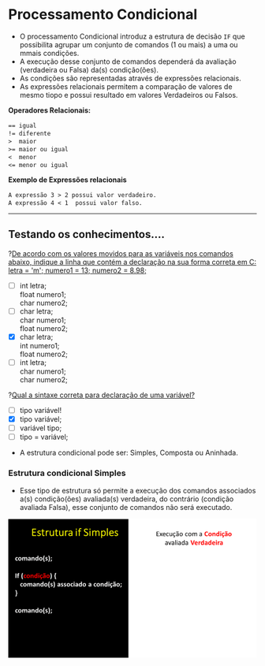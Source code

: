 # Processamento Condicional
+ O processamento Condicional introduz a estrutura de decisão ```IF``` que possibilita agrupar um conjunto de comandos (1 ou mais) a uma ou mmais condições.
+ A execução desse conjunto de comandos dependerá da avaliação (verdadeira ou Falsa) da(s) condição(ões).
+ As condições são representadas através de expressões relacionais. 
+ As expressões relacionais permitem a comparação de valores de mesmo tiopo e possui resultado em valores Verdadeiros ou Falsos. 

**Operadores Relacionais:**
```
== igual
!= diferente
>  maior
>= maior ou igual
<  menor
<= menor ou igual
```
**Exemplo de Expressões relacionais**
```
A expressão 3 > 2 possui valor verdadeiro. 
A expressão 4 < 1  possui valor falso.
```
-------
Testando os conhecimentos....
-------
?[De acordo com os valores movidos para as variáveis nos comandos abaixo, indique a linha que contém a declaração na sua forma correta em C: letra = 'm'; numero1 = 13;   numero2 = 8.98;](single)
-[ ] int letra;<br/> float numero1; <br/>char numero2; 
-[ ] char letra;<br/> char numero1;<br/> float numero2;
-[x] char letra;<br/> int numero1;<br/> float numero2;
-[ ] int letra;<br/> char numero1;<br/> char numero2;   

?[Qual a sintaxe correta para declaração de uma variável?](single)
-[ ] tipo variável!
-[x] tipo variável;
-[ ] variável tipo;
-[ ] tipo = variável;

+ A estrutura condicional pode ser: Simples, Composta ou Aninhada.

### Estrutura condicional Simples
+ Esse tipo de estrutura só permite a execução dos comandos associados a(s) condição(ões) avaliada(s) verdadeira, do contrário (condição avaliada Falsa), esse conjunto de comandos não será executado.

![programa](/markdowns/gif_IF_Simples.gif)
